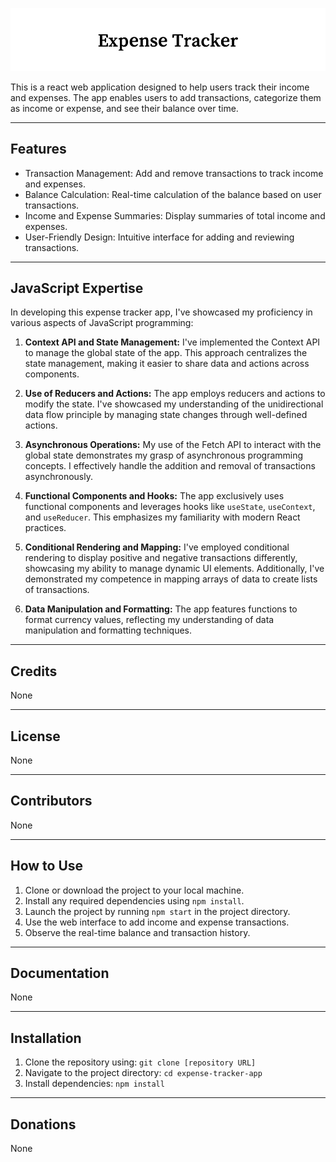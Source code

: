 ![Expense Tracker](public/as.png)


This is a react web application designed to help users track their income and expenses. The app enables users to add transactions, categorize them as income or expense, and see their balance over time.

---

## Features

- Transaction Management: Add and remove transactions to track income and expenses.
- Balance Calculation: Real-time calculation of the balance based on user transactions.
- Income and Expense Summaries: Display summaries of total income and expenses.
- User-Friendly Design: Intuitive interface for adding and reviewing transactions.

---

## JavaScript Expertise

In developing this expense tracker app, I've showcased my proficiency in various aspects of JavaScript programming:

1. **Context API and State Management:**
   I've implemented the Context API to manage the global state of the app. This approach centralizes the state management, making it easier to share data and actions across components.

2. **Use of Reducers and Actions:**
   The app employs reducers and actions to modify the state. I've showcased my understanding of the unidirectional data flow principle by managing state changes through well-defined actions.

3. **Asynchronous Operations:**
   My use of the Fetch API to interact with the global state demonstrates my grasp of asynchronous programming concepts. I effectively handle the addition and removal of transactions asynchronously.

4. **Functional Components and Hooks:**
   The app exclusively uses functional components and leverages hooks like `useState`, `useContext`, and `useReducer`. This emphasizes my familiarity with modern React practices.

5. **Conditional Rendering and Mapping:**
   I've employed conditional rendering to display positive and negative transactions differently, showcasing my ability to manage dynamic UI elements. Additionally, I've demonstrated my competence in mapping arrays of data to create lists of transactions.

6. **Data Manipulation and Formatting:**
   The app features functions to format currency values, reflecting my understanding of data manipulation and formatting techniques.

---

## Credits

None

---

## License

None

---

## Contributors

None

---

## How to Use

1. Clone or download the project to your local machine.
2. Install any required dependencies using `npm install`.
3. Launch the project by running `npm start` in the project directory.
4. Use the web interface to add income and expense transactions.
5. Observe the real-time balance and transaction history.

---

## Documentation 

None

---

## Installation

1. Clone the repository using: `git clone [repository URL]`
2. Navigate to the project directory: `cd expense-tracker-app`
3. Install dependencies: `npm install`

---

## Donations

None
